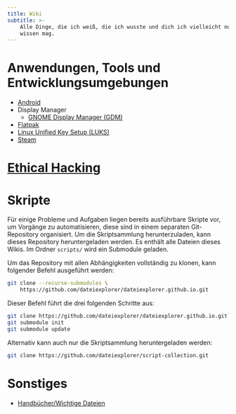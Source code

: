 ```yaml
---
title: Wiki 
subtitle: >-
    Alle Dinge, die ich weiß, die ich wusste und dich ich vielleicht noch
    wissen mag.
---
```


# Anwendungen, Tools und Entwicklungsumgebungen

- [Android](android/index)
- Display Manager
  - [GNOME Display Manager (GDM)](display-manager/gdm/index)
- [Flatpak](flatpak/index)
- [Linux Unified Key Setup (LUKS)](encryption/luks/index)
- [Steam](steam/index)


# [Ethical Hacking](hacking.draft/index)


# Skripte

Für einige Probleme und Aufgaben liegen bereits ausführbare Skripte vor, um
Vorgänge zu automatisieren, diese sind in einem separaten Git-Repository
organisiert.
Um die Skriptsammlung herunterzuladen, kann dieses Repository heruntergeladen
werden. Es enthält alle Dateien dieses Wikis. Im Ordner `scripts/` wird ein
Submodule geladen.

Um das Repository mit allen Abhängigkeiten vollständig zu klonen, kann
folgender Befehl ausgeführt werden:
```sh
git clone --recurse-submodules \
    https://github.com/dateiexplorer/dateiexplorer.github.io.git
```
Dieser Befehl führt die drei folgenden Schritte aus:
```sh
git clone https://github.com/dateiexplorer/dateiexplorer.github.io.git`
git submodule init
git submodule update
```
Alternativ kann auch nur die Skriptsammlung heruntergeladen werden:
```sh
git clone https://github.com/dateiexplorer/script-collection.git
```


# Sonstiges

- [Handbücher/Wichtige Dateien](manuals/index)

